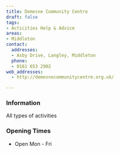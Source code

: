 ```yaml
---
title: Demesne Community Centre
draft: false
tags:
- Acticities Help & Advice
areas:
- Middleton
contact:
  addresses:
  - Asby Drive, Langley, Middleton
  phone:
  - 0161 653 2902
web_addresses:
  - http://demesnecommunitycentre.org.uk/

---
```


### Information
All types of activities

### Opening Times
* Open Mon - Fri
